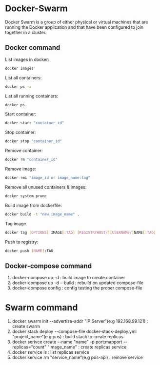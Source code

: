 # Docker-Swarm
Docker Swarm is a group of either physical or virtual machines that are running the Docker application and that have been configured to join together in a cluster.

## Docker command
List images in docker:
```sh
docker images
``` 
List all containers:
```sh 
docker ps -a
```
List all running containers:
```sh 
docker ps 
```
Start container:
```sh
docker start "container_id"
``` 
Stop container:
```sh
docker stop "container_id" 
```
Remove container:
```sh
docker rm "container_id"
``` 
Remove image:
```sh
docker rmi "image_id or image_name:tag"
```
Remove all unused containers & images:
```sh
docker system prune
``` 
Build image from dockerfile:
```sh
docker build -t "new image_name" .
```
Tag image 
```sh 
docker tag [OPTIONS] IMAGE[:TAG] [REGISTRYHOST/][USERNAME/]NAME[:TAG]  
```
Push to registry:
```sh
docker push [NAME]:TAG 
``` 

## Docker-compose command
1. docker-compose up -d : build image to create container
2. docker-compose up -d --build : rebuild on updated compose-file
3. docker-compose config : config testing the proper compose-file

# Swarm command
1. docker swarm init --advertise-addr "IP Server"(e.g 192.168.99.121) : create swarm
2. docker stack deploy --compose-file docker-stack-deploy.yml "project_name"(e.g pos) : build stack to create replicas
3. docker serivce create --name "name" -p port:mapport --replicas="count" "image_name" : create replicas service
4. docker service ls : list replicas service
5. docker service rm "service_name"(e.g pos-api) : remove service
